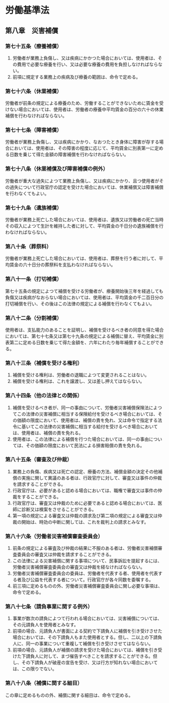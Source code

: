 # 労働基準法

## 第八章　災害補償

### 第七十五条（療養補償）

1. 労働者が業務上負傷し、又は疾病にかかつた場合においては、使用者は、その費用で必要な療養を行い、又は必要な療養の費用を負担しなければならない。
2. 前項に規定する業務上の疾病及び療養の範囲は、命令で定める。

### 第七十六条（休業補償）

労働者が前条の規定による療養のため、労働することができないために賃金を受けない場合においては、使用者は、労働者の療養中平均賃金の百分の六十の休業補償を行わなければならない。

### 第七十七条（障害補償）

労働者が業務上負傷し、又は疾病にかかり、なおつたとき身体に障害が存する場合においては、使用者は、その障害の程度に応じて、平均賃金に別表第一に定める日数を乗じて得た金額の障害補償を行わなければならない。

### 第七十八条（休業補償及び障害補償の例外）

労働者が重大な過失によつて業務上負傷し、又は疾病にかかり、且つ使用者がその過失について行政官庁の認定を受けた場合においては、休業補償又は障害補償を行わなくてもよい。

### 第七十九条（遺族補償）

労働者が業務上死亡した場合においては、使用者は、遺族又は労働者の死亡当時その収入によつて生計を維持した者に対して、平均賃金の千日分の遺族補償を行わなければならない。

### 第八十条（葬祭料）

労働者が業務上死亡した場合においては、使用者は、葬祭を行う者に対して、平均賃金の六十日分の葬祭料を支払わなければならない。

### 第八十一条（打切補償）

第七十五条の規定によつて補償を受ける労働者が、療養開始後三年を経過しても負傷又は疾病がなおらない場合においては、使用者は、平均賃金の千二百日分の打切補償を行い、その後はこの法律の規定による補償を行わなくてもよい。

### 第八十二条（分割補償）

使用者は、支払能力のあることを証明し、補償を受けるべき者の同意を得た場合においては、第七十七条又は第七十九条の規定による補償に替え、平均賃金に別表第二に定める日数を乗じて得た金額を、六年にわたり毎年補償することができる。

### 第八十三条（補償を受ける権利）

1. 補償を受ける権利は、労働者の退職によつて変更されることはない。
2. 補償を受ける権利は、これを譲渡し、又は差し押えてはならない。

### 第八十四条（他の法律との関係）

1. 補償を受けるべき者が、同一の事由について、労働者災害補償保険法によつてこの法律の災害補償に相当する保険給付を受けるべき場合においては、その価額の限度において、使用者は、補償の責を免れ、又は命令で指定する法令に基いてこの法律の災害補償に相当する給付を受けるべき場合においては、使用者は、補償の責を免れる。
2. 使用者は、この法律による補償を行つた場合においては、同一の事由については、その価額の限度において民法による損害賠償の責を免れる。

### 第八十五条（審査及び仲裁）

1. 業務上の負傷、疾病又は死亡の認定、療養の方法、補償金額の決定その他補償の実施に関して異議のある者は、行政官庁に対して、審査又は事件の仲裁を請求することができる。
2. 行政官庁は、必要があると認める場合においては、職権で審査又は事件の仲裁をすることができる。
3. 行政官庁は、審査又は仲裁のために必要であると認める場合においては、医師に診断又は検案をさせることができる。
4. 第一項の規定による審査又は仲裁の請求及び第二項の規定による審査又は仲裁の開始は、時効の中断に関しては、これを裁判上の請求とみなす。

### 第八十六条（労働者災害補償審査委員会）

1. 前条の規定による審査及び仲裁の結果に不服のある者は、労働者災害補償審査委員会の審査又は仲裁を請求することができる。
2. この法律による災害補償に関する事項について、民事訴訟を提起するには、労働者災害補償審査委員会の審査又は仲裁を経なければならない。
3. 労働者災害補償審査委員会の委員は、労働者を代表する者、使用者を代表する者及び公益を代表する者について。行政官庁が各々同数を委嘱する。
4. 前三項に定めるものの外、労働者災害補償審査委員会に関し必要な事項は、命令で定める。

### 第八十七条（請負事業に関する例外）

1. 事業が数次の請負によつて行われる場合においては、災害補償については、その元請負人を使用者とみなす。
2. 前項の場合、元請負人が書面による契約で下請負人に補償を引き受けさせた場合においては、その下請負人もまた使用者とする。但し、二以上の下請負人に、同一の事業について重複して補償を引き受けさせてはならない。
3. 前項の場合、元請負人が補償の請求を受けた場合においては、補償を引き受けた下請負人に対して、まづ催告すべきことを請求することができる。但し、その下請負人が破産の宣告を受け、又は行方が知れない場合においては、この限りでない。

### 第八十八条（補償に関する細目）

この章に定めるものの外、補償に関する細目は、命令で定める。

